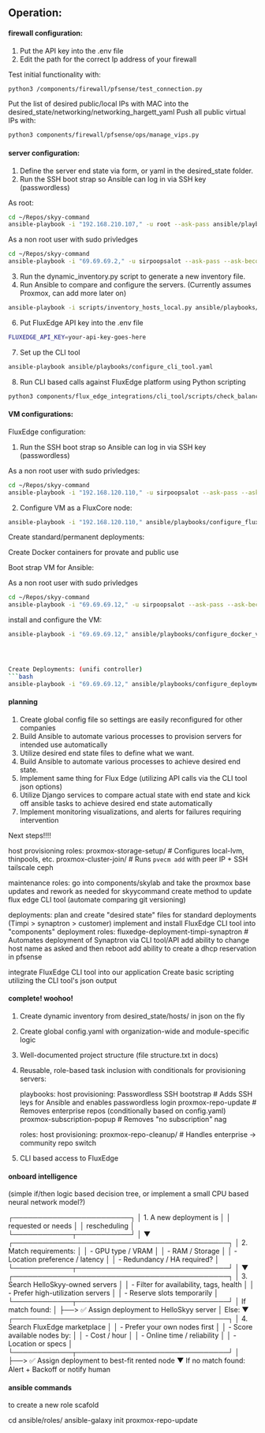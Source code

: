 ## Operation:

#### firewall configuration:
1. Put the API key into the .env file
2. Edit the path for the correct Ip address of your firewall

Test initial functionality with:
```bash
python3 /components/firewall/pfsense/test_connection.py
```
Put the list of desired public/local IPs with MAC into the desired_state/networking/networking_hargett_yaml
Push all public virtual IPs with:
```bash
python3 components/firewall/pfsense/ops/manage_vips.py
```



#### server configuration:
1. Define the server end state via form, or yaml in the desired_state folder.
2. Run the SSH boot strap so Ansible can log in via SSH key (passwordless)

As root:
```bash
cd ~/Repos/skyy-command
ansible-playbook -i "192.168.210.107," -u root --ask-pass ansible/playbooks/ssh_bootstrap.yaml
```
As a non root user with sudo privledges
```bash
cd ~/Repos/skyy-command
ansible-playbook -i "69.69.69.2," -u sirpoopsalot --ask-pass --ask-become-pass ansible/playbooks/ssh_bootstrap.yaml
```

3. Run the dynamic_inventory.py script to generate a new inventory file. 
4. Run Ansible to compare and configure the servers. (Currently assumes Proxmox, can add more later on)

```bash
ansible-playbook -i scripts/inventory_hosts_local.py ansible/playbooks/configure_hosts_local.yaml
```

6. Put FluxEdge API key into the .env file

```bash
FLUXEDGE_API_KEY=your-api-key-goes-here
```

7. Set up the CLI tool

```bash
ansible-playbook ansible/playbooks/configure_cli_tool.yaml
```
8. Run CLI based calls against FluxEdge platform using Python scripting

```bash
python3 components/flux_edge_integrations/cli_tool/scripts/check_balance.py
```



#### VM configurations:

FluxEdge configuration:

1. Run the SSH boot strap so Ansible can log in via SSH key (passwordless)

As a non root user with sudo privledges:
```bash
cd ~/Repos/skyy-command
ansible-playbook -i "192.168.120.110," -u sirpoopsalot --ask-pass --ask-become-pass ansible/playbooks/ssh_bootstrap.yaml
```

2. Configure VM as a FluxCore node:
```bash
ansible-playbook -i "192.168.120.110," ansible/playbooks/configure_fluxedge.yaml
```



Create standard/permanent deployments:

Create Docker containers for provate and public use

Boot strap VM for Ansible:

As a non root user with sudo privledges
```bash
cd ~/Repos/skyy-command
ansible-playbook -i "69.69.69.12," -u sirpoopsalot --ask-pass --ask-become-pass ansible/playbooks/ssh_bootstrap.yaml
```

install and configure the VM:
```bash
ansible-playbook -i "69.69.69.12," ansible/playbooks/configure_docker_vm.yaml




Create Deployments: (unifi controller)
```bash
ansible-playbook -i "69.69.69.12," ansible/playbooks/configure_deployment.yaml
```


#### planning

1. Create global config file so settings are easily reconfigured for other companies
2. Build Ansible to automate various processes to provision servers for intended use automatically
3. Utilize desired end state files to define what we want. 
4. Build Ansible to automate various processes to achieve desired end state.
5. Implement same thing for Flux Edge (utilizing API calls via the CLI tool json options)
6. Utilize Django services to compare actual state with end state and kick off ansible tasks to achieve
desired end state automatically
7. Implement monitoring visualizations, and alerts for failures requiring intervention



Next steps!!!!

host provisioning roles:
    proxmox-storage-setup/      # Configures local-lvm, thinpools, etc.
    proxmox-cluster-join/       # Runs `pvecm add` with peer IP + SSH
    tailscale
    ceph

maintenance roles:
    go into components/skylab and take the proxmox base updates and rework as needed for skyycommand
    create method to update flux edge CLI tool (automate comparing git versioning)

deployments:
    plan and create "desired state" files for standard deployments (Timpi > synaptron > customer)
    implement and install FluxEdge CLI tool into "components"
    deployment roles:
        fluxedge-deployment-timpi-synaptron  # Automates deployment of Synaptron via CLI tool/API 
    add ability to change host name as asked and then reboot
    add ability to create a dhcp reservation in pfsense


integrate FluxEdge CLI tool into our application
Create basic scripting utilizing the CLI tool's json output


#### complete! woohoo!

1. Create dynamic inventory from desired_state/hosts/ in json on the fly
2. Create global config.yaml with organization-wide and module-specific logic
3. Well-documented project structure (file structure.txt in docs)
4. Reusable, role-based task inclusion with conditionals for provisioning servers:

    playbooks:
        host provisioning:
            Passwordless SSH bootstrap  # Adds SSH leys for Ansible and enables passwordless login
            proxmox-repo-update         # Removes enterprise repos (conditionally based on config.yaml)
            proxmox-subscription-popup  # Removes "no subscription" nag

    roles:
        host provisioning:
            proxmox-repo-cleanup/       # Handles enterprise -> community repo switch

5. CLI based access to FluxEdge






#### onboard intelligence 
(simple if/then logic based decision tree, or implement a small CPU based neural network model?)

┌────────────────────────┐
│ 1. A new deployment is │
│    requested or needs  │
│    rescheduling        │
└────────────┬───────────┘
             │
             ▼
┌────────────────────────────────────────────┐
│ 2. Match requirements:                     │
│    - GPU type / VRAM                       │
│    - RAM / Storage                         │
│    - Location preference / latency         │
│    - Redundancy / HA required?             │
└────────────┬───────────────────────────────┘
             │
             ▼
┌────────────────────────────────────────────┐
│ 3. Search HelloSkyy-owned servers          │
│    - Filter for availability, tags, health │
│    - Prefer high-utilization servers       │
│    - Reserve slots temporarily             │
└────────────┬───────────────────────────────┘
             │
     If match found:
             │
             ├──> ✅ Assign deployment to HelloSkyy server
             │
     Else:
             ▼
┌────────────────────────────────────────────┐
│ 4. Search FluxEdge marketplace             │
│    - Prefer your own nodes first           │
│    - Score available nodes by:             │
│      - Cost / hour                         │
│      - Online time / reliability           │
│      - Location or specs                   │
└────────────┬───────────────────────────────┘
             │
             ├──> ✅ Assign deployment to best-fit rented node
             ▼
     If no match found:
     Alert + Backoff or notify human




#### ansible commands

to create a new role scafold

cd ansible/roles/
ansible-galaxy init proxmox-repo-update
